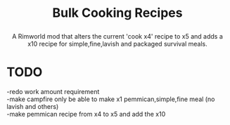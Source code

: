 # <p align="center"> Bulk Cooking Recipes </p>
<p align="center">A Rimworld mod that alters the current 'cook x4' recipe to x5 and adds a x10 recipe for simple,fine,lavish and packaged survival meals.</p>

# TODO  
-redo work amount requirement  
-make campfire only be able to make x1 pemmican,simple,fine meal (no lavish and others)  
-make pemmican recipe from x4 to x5 and add the x10
